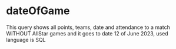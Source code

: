 # dateOfGame
This query shows all points, teams, date and attendance to a match WITHOUT AllStar games and it goes to date 12 of June 2023, used language is SQL
